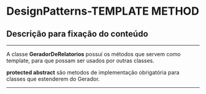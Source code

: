 # DesignPatterns-TEMPLATE METHOD

## Descrição para fixação do conteúdo

---

A classe **GeradorDeRelatorios** possuí os métodos que servem como template, para que possam ser usados por outras classes.

**protected abstract** são metodos de implementação obrigatória para classes que estenderem do Gerador.

----

